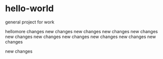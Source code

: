 # hello-world
general project for work

hellomore changes
new changes
new changes
new changes
new changes
new changes
new changes
new changes
new changes
new changes
new changes

new changes
